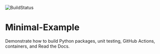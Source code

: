 ![BuildStatus](https://github.com/bmi203-2023/Minimal-Example/actions/workflows/main.yml/badge.svg?event=push)
# Minimal-Example
Demonstrate how to build Python packages, unit testing, GitHub Actions, containers, and Read the Docs.
